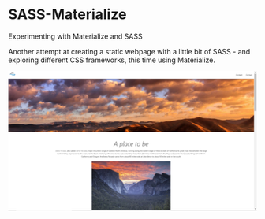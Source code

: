 # SASS-Materialize
Experimenting with Materialize and SASS

Another attempt at creating a static webpage with a little bit of SASS - and exploring different CSS frameworks, this time using Materialize. 

![sv1](/assets/sv1.png?raw=true)
